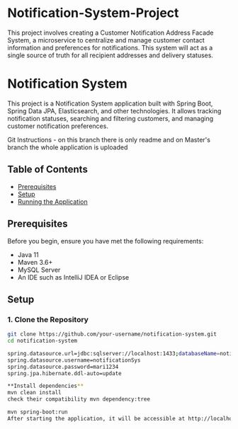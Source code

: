 # Notification-System-Project
This project involves creating a Customer Notification Address Facade System, a microservice to centralize and manage customer contact information and preferences for notifications. This system will act as a single source of truth for all recipient addresses and delivery statuses.

# Notification System

This project is a Notification System application built with Spring Boot, Spring Data JPA, Elasticsearch, and other technologies. It allows tracking notification statuses, searching and filtering customers, and managing customer notification preferences.

Git Instructions - on this branch there is only readme and on Master's branch the whole application is uploaded

## Table of Contents

- [Prerequisites](#prerequisites)
- [Setup](#setup)
- [Running the Application](#running-the-application)


## Prerequisites

Before you begin, ensure you have met the following requirements:

- Java 11
- Maven 3.6+
- MySQL Server
- An IDE such as IntelliJ IDEA or Eclipse

## Setup

### 1. Clone the Repository

```bash
git clone https://github.com/your-username/notification-system.git
cd notification-system

spring.datasource.url=jdbc:sqlserver://localhost:1433;databaseName=notificationSys
spring.datasource.username=notificationSys
spring.datasource.password=mari1234
spring.jpa.hibernate.ddl-auto=update

**Install dependencies**
mvn clean install
check their compatibility mvn dependency:tree

mvn spring-boot:run
After starting the application, it will be accessible at http://localhost:8080.

